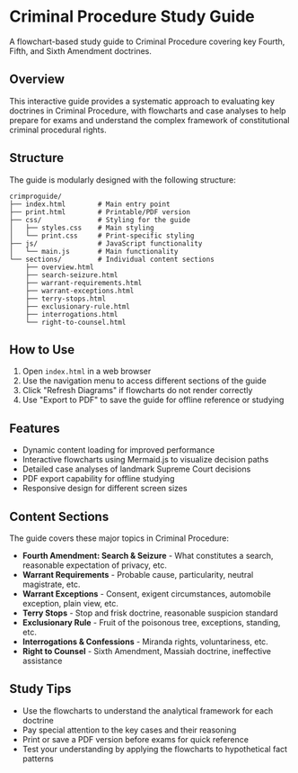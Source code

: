 # Criminal Procedure Study Guide

A flowchart-based study guide to Criminal Procedure covering key Fourth, Fifth, and Sixth Amendment doctrines.

## Overview

This interactive guide provides a systematic approach to evaluating key doctrines in Criminal Procedure, with flowcharts and case analyses to help prepare for exams and understand the complex framework of constitutional criminal procedural rights.

## Structure

The guide is modularly designed with the following structure:

```
crimproguide/
├── index.html        # Main entry point
├── print.html        # Printable/PDF version
├── css/              # Styling for the guide
│   ├── styles.css    # Main styling
│   └── print.css     # Print-specific styling
├── js/               # JavaScript functionality
│   └── main.js       # Main functionality
└── sections/         # Individual content sections
    ├── overview.html
    ├── search-seizure.html
    ├── warrant-requirements.html
    ├── warrant-exceptions.html
    ├── terry-stops.html
    ├── exclusionary-rule.html
    ├── interrogations.html
    └── right-to-counsel.html
```

## How to Use

1. Open `index.html` in a web browser
2. Use the navigation menu to access different sections of the guide
3. Click "Refresh Diagrams" if flowcharts do not render correctly
4. Use "Export to PDF" to save the guide for offline reference or studying

## Features

- Dynamic content loading for improved performance
- Interactive flowcharts using Mermaid.js to visualize decision paths
- Detailed case analyses of landmark Supreme Court decisions
- PDF export capability for offline studying
- Responsive design for different screen sizes

## Content Sections

The guide covers these major topics in Criminal Procedure:

- **Fourth Amendment: Search & Seizure** - What constitutes a search, reasonable expectation of privacy, etc.
- **Warrant Requirements** - Probable cause, particularity, neutral magistrate, etc.
- **Warrant Exceptions** - Consent, exigent circumstances, automobile exception, plain view, etc.
- **Terry Stops** - Stop and frisk doctrine, reasonable suspicion standard
- **Exclusionary Rule** - Fruit of the poisonous tree, exceptions, standing, etc.
- **Interrogations & Confessions** - Miranda rights, voluntariness, etc.
- **Right to Counsel** - Sixth Amendment, Massiah doctrine, ineffective assistance

## Study Tips

- Use the flowcharts to understand the analytical framework for each doctrine
- Pay special attention to the key cases and their reasoning
- Print or save a PDF version before exams for quick reference
- Test your understanding by applying the flowcharts to hypothetical fact patterns
